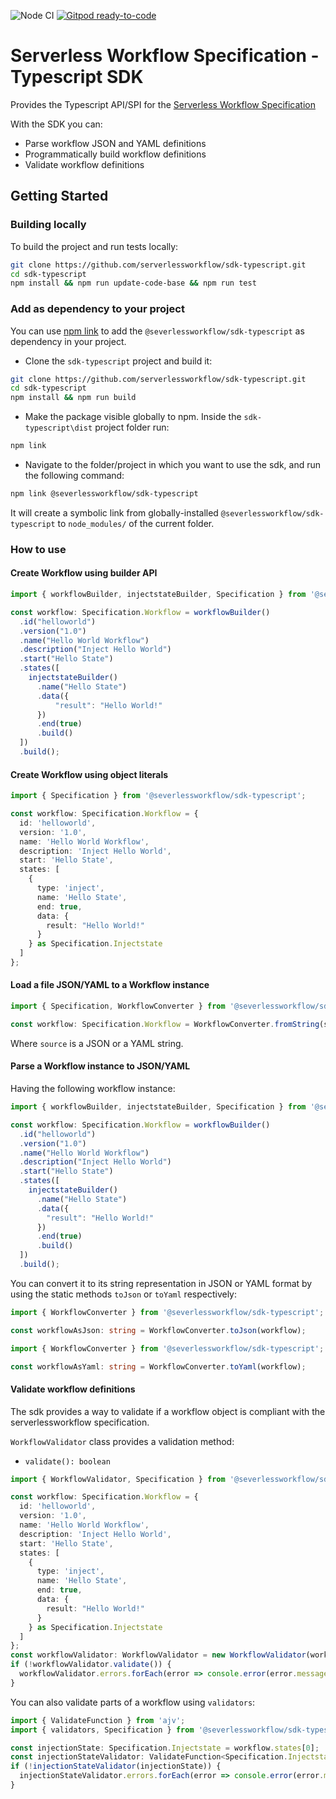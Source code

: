 ![Node CI](https://github.com/serverlessworkflow/sdk-typescript/workflows/Node%20CI/badge.svg) [![Gitpod ready-to-code](https://img.shields.io/badge/Gitpod-ready--to--code-blue?logo=gitpod)](https://gitpod.io/#https://github.com/serverlessworkflow/sdk-typescript)

# Serverless Workflow Specification - Typescript SDK

Provides the Typescript API/SPI for the [Serverless Workflow Specification](https://github.com/serverlessworkflow/specification)

With the SDK you can:
* Parse workflow JSON and YAML definitions
* Programmatically build workflow definitions
* Validate workflow definitions


## Getting Started

### Building locally

To build the project and run tests locally:

```sh
git clone https://github.com/serverlessworkflow/sdk-typescript.git
cd sdk-typescript
npm install && npm run update-code-base && npm run test
```


### Add as dependency to your project
You can use [npm link](https://docs.npmjs.com/cli/v7/commands/npm-link) to add the `@severlessworkflow/sdk-typescript` 
as dependency in your project.

- Clone the `sdk-typescript` project and build it:
```sh
git clone https://github.com/serverlessworkflow/sdk-typescript.git
cd sdk-typescript
npm install && npm run build
```

- Make the package visible globally to npm. Inside the `sdk-typescript\dist` project folder run: 
```sh
npm link
```

- Navigate to the folder/project in which you want to use the sdk, and run the following command: 
```sh
npm link @severlessworkflow/sdk-typescript
```

It will create a symbolic link from globally-installed `@severlessworkflow/sdk-typescript` to `node_modules/` of the current folder.


### How to use

#### Create Workflow using builder API

```typescript
import { workflowBuilder, injectstateBuilder, Specification } from '@severlessworkflow/sdk-typescript';

const workflow: Specification.Workflow = workflowBuilder()
  .id("helloworld")
  .version("1.0")
  .name("Hello World Workflow")
  .description("Inject Hello World")
  .start("Hello State")
  .states([
    injectstateBuilder()
      .name("Hello State")
      .data({
          "result": "Hello World!"
      })
      .end(true)
      .build()
  ])
  .build();
```


#### Create Workflow using object literals

```typescript
import { Specification } from '@severlessworkflow/sdk-typescript';

const workflow: Specification.Workflow = {
  id: 'helloworld',
  version: '1.0',
  name: 'Hello World Workflow',
  description: 'Inject Hello World',
  start: 'Hello State',
  states: [
    {
      type: 'inject',
      name: 'Hello State',
      end: true,
      data: {
        result: "Hello World!"
      }
    } as Specification.Injectstate
  ]
};
```


#### Load a file JSON/YAML to a Workflow instance

```typescript
import { Specification, WorkflowConverter } from '@severlessworkflow/sdk-typescript';

const workflow: Specification.Workflow = WorkflowConverter.fromString(source);
```
Where `source` is a JSON or a YAML string.


#### Parse a Workflow instance to JSON/YAML

Having the following workflow instance:

```typescript
import { workflowBuilder, injectstateBuilder, Specification } from '@severlessworkflow/sdk-typescript';

const workflow: Specification.Workflow = workflowBuilder()
  .id("helloworld")
  .version("1.0")
  .name("Hello World Workflow")
  .description("Inject Hello World")
  .start("Hello State")
  .states([
    injectstateBuilder()
      .name("Hello State")
      .data({
        "result": "Hello World!"
      })
      .end(true)
      .build()
  ])
  .build();
```

You can convert it to its string representation in JSON or YAML format 
by using the static methods `toJson` or `toYaml` respectively:

```typescript
import { WorkflowConverter } from '@severlessworkflow/sdk-typescript';

const workflowAsJson: string = WorkflowConverter.toJson(workflow);
```

```typescript
import { WorkflowConverter } from '@severlessworkflow/sdk-typescript';

const workflowAsYaml: string = WorkflowConverter.toYaml(workflow);
```


#### Validate workflow definitions

The sdk provides a way to validate if a workflow object is compliant with the serverlessworkflow specification.

`WorkflowValidator` class provides a validation method: 

- `validate(): boolean`

```typescript
import { WorkflowValidator, Specification } from '@severlessworkflow/sdk-typescript';

const workflow: Specification.Workflow = {
  id: 'helloworld',
  version: '1.0',
  name: 'Hello World Workflow',
  description: 'Inject Hello World',
  start: 'Hello State',
  states: [
    {
      type: 'inject',
      name: 'Hello State',
      end: true,
      data: {
        result: "Hello World!"
      }
    } as Specification.Injectstate
  ]
};
const workflowValidator: WorkflowValidator = new WorkflowValidator(workflow);
if (!workflowValidator.validate()) {
  workflowValidator.errors.forEach(error => console.error(error.message));
}
```

You can also validate parts of a workflow using `validators`:

```typescript
import { ValidateFunction } from 'ajv';
import { validators, Specification } from '@severlessworkflow/sdk-typescript';

const injectionState: Specification.Injectstate = workflow.states[0];
const injectionStateValidator: ValidateFunction<Specification.Injectstate> = validators.get('Injectstate');
if (!injectionStateValidator(injectionState)) {
  injectionStateValidator.errors.forEach(error => console.error(error.message));
}
```